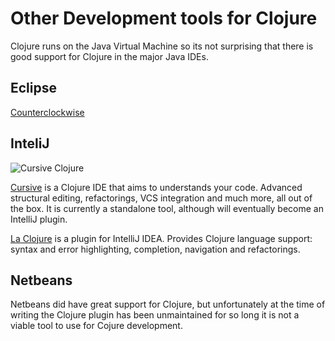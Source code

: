 # Other Development tools for Clojure 

Clojure runs on the Java Virtual Machine so its not surprising that there is good support for Clojure in the major Java IDEs.


## Eclipse

[Counterclockwise](https://code.google.com/p/counterclockwise/)

## InteliJ

![Cursive Clojure](../images/cursive-clojure-logo.png)

[Cursive](https://cursiveclojure.com/) is a Clojure IDE that aims to understands your code.  Advanced structural editing, refactorings, VCS integration and much more, all out of the box.  It is currently a standalone tool, although will eventually become an IntelliJ plugin.

[La Clojure](http://plugins.jetbrains.com/plugin/4050) is a plugin for IntelliJ IDEA.  Provides Clojure language support: syntax and error highlighting, completion, navigation and refactorings.

## Netbeans 

Netbeans did have great support for Clojure, but unfortunately at the time of writing the Clojure plugin has been unmaintained for so long it is not a viable tool to use for Cojure development.

